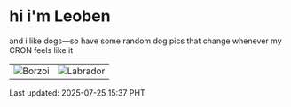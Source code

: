 # hi i'm Leoben

and i like dogs—so have some random dog pics that change whenever my CRON feels like it

|  |  |
|--------|----------|
| ![Borzoi](https://random-dog-vercel.vercel.app/api/random-borzoi?v=1753429055) | ![Labrador](https://random-dog-vercel.vercel.app/api/random-labrador?v=1753429055) |

Last updated: 2025-07-25 15:37 PHT
